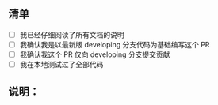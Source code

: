 <!--
如果你的github账户包括个人信息，请重新申请一个github账号专门提交这个项目有关的代码，绑定境外邮箱，不要用国区苹果账号的邮箱。

你如果成为了开发团队成员，请到 https://github.com/TechXueXi/techxuexi-readme 查看更多说明，不是开发团队成员的话只会提示 404。

为了保证提交记录中不显示提交者信息，我们收到您的 Pull requests 后会把它关闭，然后匿名提交上来。

感谢你的支持，接下来请填写下方内容，以确保贡献尽快被通过：
-->
## 清单
<!--
在适用的框中以 x 替换空格 来勾选。您也可以在创建PR后填写这些内容。如果您不确定其中的任何一个，请随时询问。我们在这里为您提供帮助！
-->

- [ ] 我已经仔细阅读了所有文档的说明
- [ ] 我确认我是以最新版 developing 分支代码为基础编写这个 PR
- [ ] 我确认我这个 PR 仅向 developing 分支提交贡献
- [ ] 我在本地测试过了全部代码

## 说明：

